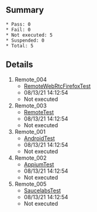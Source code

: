 ## Summary
	* Pass: 0
	* Fail: 0
	* Not executed: 5
	* Suspended: 0
	* Total: 5
## Details
1. Remote\_004
	* [RemoteWebRtcFirefoxTest ](..%2FTests%2FWindows%2Fautomation%2Fremote%2FRemoteWebRtcFirefoxTest.MD)
	* 08/13/21 14:12:54
	* Not executed
2. Remote\_003
	* [RemoteTest ](..%2FTests%2FWindows%2Fautomation%2Fremote%2FRemoteTest.MD)
	* 08/13/21 14:12:54
	* Not executed
3. Remote\_001
	* [AndroidTest ](..%2FTests%2FWindows%2Fautomation%2Fremote%2FAndroidTest.MD)
	* 08/13/21 14:12:54
	* Not executed
4. Remote\_002
	* [AppiumTest ](..%2FTests%2FWindows%2Fautomation%2Fremote%2FAppiumTest.MD)
	* 08/13/21 14:12:54
	* Not executed
5. Remote\_005
	* [SaucelabsTest ](..%2FTests%2FWindows%2Fautomation%2Fremote%2FSaucelabsTest.MD)
	* 08/13/21 14:12:54
	* Not executed
